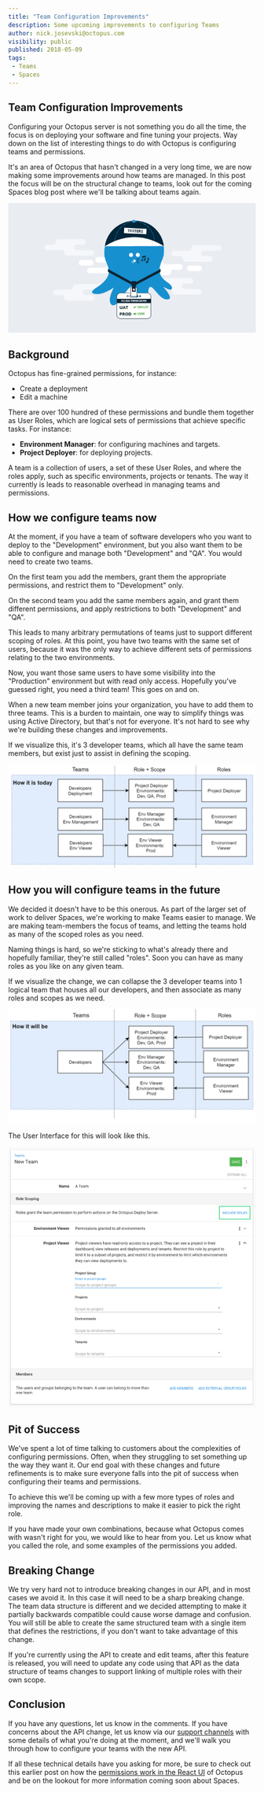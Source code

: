```yaml
---
title: "Team Configuration Improvements"
description: Some upcoming improvements to configuring Teams
author: nick.josevski@octopus.com
visibility: public
published: 2018-05-09
tags:
 - Teams
 - Spaces
---
```



## Team Configuration Improvements

Configuring your Octopus server is not something you do all the time, the focus is on deploying your software and fine tuning your projects. Way down on the list of interesting things to do with Octopus is configuring teams and permissions.

It's an area of Octopus that hasn't changed in a very long time, we are now making  some improvements around how teams are managed. In this post the focus will be on the structural change to teams, look out for the coming Spaces blog post where we'll be talking about teams again.

![role-based access control](blogimage-team-permissions.png)

## Background

Octopus has fine-grained permissions, for instance:

 - Create a deployment
 - Edit a machine

There are over 100 hundred of these permissions and bundle them together as User Roles, which are logical sets of permissions that achieve specific tasks. For instance:

 - **Environment Manager**: for configuring machines and targets.
 - **Project Deployer**: for deploying projects.

A team is a collection of users, a set of these User Roles, and where the roles apply, such as specific environments, projects or tenants. The way it currently is leads to reasonable overhead in managing teams and permissions.


## How we configure teams now

At the moment, if you have a team of software developers who you want to deploy to the "Development" environment, but you also want them to be able to configure and manage both "Development" and "QA". You would need to create two teams.

On the first team you add the members, grant them the appropriate permissions, and restrict them to "Development" only.

On the second team you add the same members again, and grant them different permissions, and apply restrictions to both "Development" and "QA".

This leads to many arbitrary permutations of teams just to support different scoping of roles. At this point, you have two teams with the same set of users, because it was the only way to achieve different sets of permissions relating to the two environments.

Now, you want those same users to have some visibility into the "Production" environment but with read only access. Hopefully you've guessed right, you need a third team! This goes on and on.

When a new team member joins your organization, you have to add them to three teams. This is a burden to maintain, one way to simplify things was using Active Directory, but that's not for everyone. It's not hard to see why we're building these changes and improvements.

If we visualize this, it's 3 developer teams, which all have the same team members, but exist just to assist in defining the scoping.

![Team Roles data how it is](blogimage-teams-structure-how-it-is-today.png "width=500")

## How you will configure teams in the future

We decided it doesn't have to be this onerous. As part of the larger set of work to deliver Spaces, we're working to make Teams easier to manage. We are making team-members the focus of teams, and letting the teams hold as many of the scoped roles as you need.

Naming things is hard, so we're sticking to what's already there and hopefully familiar, they're still called "roles". Soon you can have as many roles as you like on any given team.

If we visualize the change, we can collapse the 3 developer teams into 1 logical team that houses all our developers, and then associate as many roles and scopes as we need.

![Team Roles data how it will be](blogimage-teams-structure-how-it-will-be.png "width=500")

The User Interface for this will look like this.

![Team Roles UI](team-role-scopes.png "width=500")

## Pit of Success
We've spent a lot of time talking to customers about the complexities of configuring permissions. Often, when they struggling to set something up the way they want it. Our end goal with these changes and future refinements is to make sure everyone falls into the pit of success when configuring their teams and permissions.

To achieve this we'll be coming up with a few more types of roles and improving the names and descriptions to make it easier to pick the right role.

If you have made your own combinations, because what Octopus comes with wasn't right for you, we would like to hear from you. Let us know what you called the role, and some examples of the permissions you added.

## Breaking Change

We try very hard not to introduce breaking changes in our API, and in most cases we avoid it. In this case it will need to be a sharp breaking change. The team data structure is different and we decided attempting to make it partially backwards compatible could cause worse damage and confusion. You will still be able to create the same structured team with a single item that defines the restrictions, if you don't want to take advantage of this change.

If you're currently using the API to create and edit teams, after this feature is released, you will need to update any code using that API as the data structure of teams changes to support linking of multiple roles with their own scope.

## Conclusion

If you have any questions, let us know in the comments. If you have concerns about the API change, let us know via our [support channels](https://octopus.com/support)  with some details of what you're doing at the moment, and we'll walk you through how to configure your teams with the new API.

If all these technical details have you asking for more, be sure to check out this earlier post on how the [permissions work in the React UI](https://octopus.com/blog/permissions-in-react) of Octopus  and be on the lookout for more information coming soon about Spaces.

